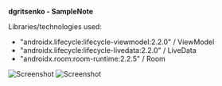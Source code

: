 **dgritsenko - SampleNote**
 

Libraries/technologies used:

- "androidx.lifecycle:lifecycle-viewmodel:2.2.0" / ViewModel
- "androidx.lifecycle:lifecycle-livedata:2.2.0" / LiveData
- "androidx.room:room-runtime:2.2.5" / Room
 

 
 ![Screenshot](https://github.com/dgritsenko/SampleNote/Screenshot_2020-07-07-16-41-31-068_com.dgricko.samplenote.png)
 ![Screenshot](https://github.com/dgritsenko/SampleNote/Screenshot_2020-07-07-16-41-52-506_com.dgricko.samplenote.png)

 
 
 
